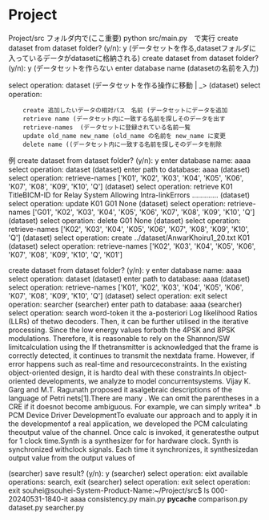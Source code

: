 # Project
Project/src  フォルダ内で(ここ重要)
python src/main.py　で実行
create dataset from dataset folder? (y/n): y (データセットを作る,datasetフォルダに入っているデータがdatasetに格納される)
create dataset from dataset folder? (y/n): y (データセットを作らない
enter database name (datasetの名前を入力) 

select operation: dataset (データセットを作る操作に移動
  |
  _>   (dataset) select operation: 

        create 追加したいデータの相対パス　名前 (データセットにデータを追加
        retrieve name (データセット内に一致する名前を探しそのデータを出す
        retrieve-names  (データセットに登録されている名前一覧
        update old_name new_name (old_name の名前を new_name に変更
        delete name ((データセット内に一致する名前を探しそのデータを削除
例
create dataset from dataset folder? (y/n): y
enter database name: aaaa 
select operation: dataset
(dataset) enter path to database: aaaa
(dataset) select operation: retrieve-names
['K01', 'K02', 'K03', 'K04', 'K05', 'K06', 'K07', 'K08', 'K09', 'K10', 'Q']
(dataset) select operation: retrieve K01
TitleBICM-ID for Relay System Allowing Intra-linkErrors .............
(dataset) select operation: update K01 G01
None
(dataset) select operation: retrieve-names
['G01', 'K02', 'K03', 'K04', 'K05', 'K06', 'K07', 'K08', 'K09', 'K10', 'Q']
(dataset) select operation: delete G01
None
(dataset) select operation: retrieve-names
['K02', 'K03', 'K04', 'K05', 'K06', 'K07', 'K08', 'K09', 'K10', 'Q']
(dataset) select operation: create ../dataset/AnwarKhoiru1_20.txt K01
(dataset) select operation: retrieve-names
['K02', 'K03', 'K04', 'K05', 'K06', 'K07', 'K08', 'K09', 'K10', 'Q', 'K01']








create dataset from dataset folder? (y/n): y
enter database name: aaaa
select operation: dataset
(dataset) enter path to database: aaaa
(dataset) select operation: retrieve-names
['K01', 'K02', 'K03', 'K04', 'K05', 'K06', 'K07', 'K08', 'K09', 'K10', 'Q']
(dataset) select operation: exit
select operation: searcher
(searcher) enter path to database: aaaa
(searcher) select operation: search word-token it
                        the a-posteriori Log likelihood Ratios (LLRs) of thetwo decoders. Then, it can be further utilised in the iterative processing. Since the 
                            low energy values forboth the 4PSK and 8PSK modulations. Therefore, it is reasonable to rely on the Shannon/SW limitcalculation using the 
                        If thetransmitter is acknowledged that the frame is correctly detected, it continues to transmit the nextdata frame. However, if error happens 
             such as real-time and resourceconstraints. In the existing object-oriented design, it is hardto deal with these constraints.In object-oriented developments, we analyze 
                           to model concurrentsystems. Vijay K. Garg and M.T. Ragunath proposed it asalgebraic descriptions of the language of Petri nets[1].There are many 
                                                      . We can omit the parentheses in a CRE if it doesnot become ambiguous. For example, we can simply writea* .b 
                             PCM Device Driver DevelopmentTo evaluate our approach and to apply it in the developmentof a real application, we developed the PCM 
                              calculating theoutput value of the channel. Once calc is invoked, it generatesthe output for 1 clock time.Synth is a synthesizer for 
                         for hardware clock. Synth is synchronized withclock signals. Each time it synchronizes, it synthesizedan output value from the output values of 

(searcher) save result? (y/n): y
(searcher) select operation: eixt
available operations: search, exit
(searcher) select operation: exit
select operation: exit
souhei@souhei-System-Product-Name:~/Project/src$ ls
000-20240531-1840-it  aaaa           consistency.py  main.py
__pycache__           comparison.py  dataset.py      searcher.py

